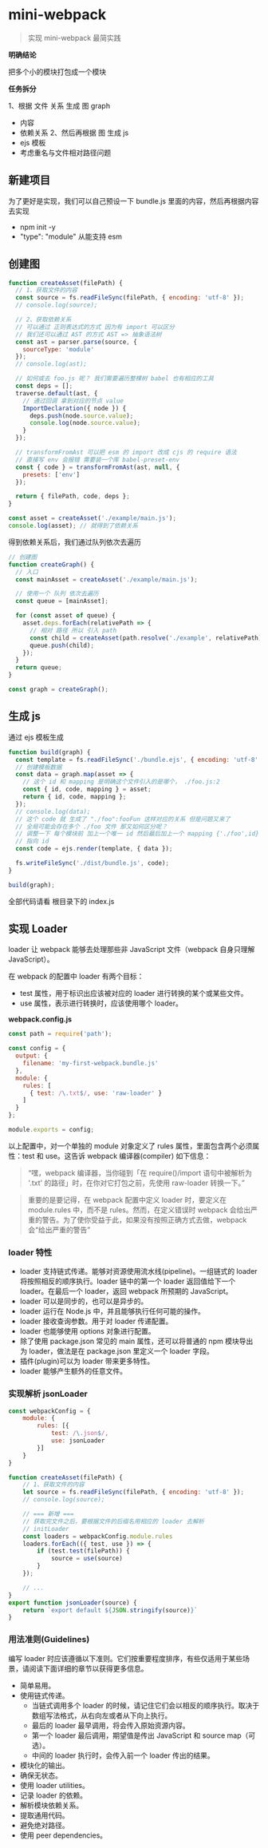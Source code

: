 # mini-webpack

> 实现 mini-webpack 最简实践

**明确结论**

把多个小的模块打包成一个模块

**任务拆分**

1、根据 文件 关系 生成 图 graph
  - 内容
  - 依赖关系
2、然后再根据 图 生成 js
  - ejs 模板
  - 考虑重名与文件相对路径问题

## 新建项目

为了更好是实现，我们可以自己预设一下 bundle.js 里面的内容，然后再根据内容去实现

- npm init -y
- "type": "module" 从能支持 esm

## 创建图

```js
function createAsset(filePath) {
  // 1、获取文件的内容
  const source = fs.readFileSync(filePath, { encoding: 'utf-8' });
  // console.log(source);

  // 2、获取依赖关系
  // 可以通过 正则表达式的方式 因为有 import 可以区分
  // 我们还可以通过 AST 的方式 AST => 抽象语法树
  const ast = parser.parse(source, {
    sourceType: 'module'
  });
  // console.log(ast);

  // 如何或去 foo.js 呢？ 我们需要遍历整棵树 babel 也有相应的工具
  const deps = [];
  traverse.default(ast, {
    // 通过回调 拿到对应的节点 value
    ImportDeclaration({ node }) {
      deps.push(node.source.value);
      console.log(node.source.value);
    }
  });

  // transformFromAst 可以把 esm 的 import 改成 cjs 的 require 语法
  // 直接写 env 会报错 需要装一个库 babel-preset-env
  const { code } = transformFromAst(ast, null, {
    presets: ['env']
  });

  return { filePath, code, deps };
}

const asset = createAsset('./example/main.js');
console.log(asset); // 就得到了依赖关系
```

得到依赖关系后，我们通过队列依次去遍历

```js
// 创建图
function createGraph() {
  // 入口
  const mainAsset = createAsset('./example/main.js');

  // 使用一个 队列 依次去遍历
  const queue = [mainAsset];

  for (const asset of queue) {
    asset.deps.forEach(relativePath => {
      // 相对 路径 所以 引入 path
      const child = createAsset(path.resolve('./example', relativePath));
      queue.push(child);
    });
  }
  return queue;
}

const graph = createGraph();
```

## 生成 js

通过 ejs 模板生成

```js
function build(graph) {
  const template = fs.readFileSync('./bundle.ejs', { encoding: 'utf-8' });
  // 创建模板数据
  const data = graph.map(asset => {
    // 这个 id 和 mapping 是明确这个文件引入的是哪个， ./foo.js:2
    const { id, code, mapping } = asset;
    return { id, code, mapping };
  });
  // console.log(data);
  // 这个 code 就 生成了 "./foo":fooFun 这样对应的关系 但是问题又来了
  // 全局可能会存在多个 ./foo 文件 那又如何区分呢？
  // 调整一下 每个模块前 加上一个唯一 id 然后最后加上一个 mapping {'./foo',id}
  // 指向 id
  const code = ejs.render(template, { data });

  fs.writeFileSync('./dist/bundle.js', code);
}

build(graph);
```

全部代码请看 根目录下的 index.js

## 实现 Loader

loader 让 webpack 能够去处理那些非 JavaScript 文件（webpack 自身只理解 JavaScript）。

在 webpack 的配置中 loader 有两个目标：
- test 属性，用于标识出应该被对应的 loader 进行转换的某个或某些文件。
- use 属性，表示进行转换时，应该使用哪个 loader。

**webpack.config.js**

```js
const path = require('path');

const config = {
  output: {
    filename: 'my-first-webpack.bundle.js'
  },
  module: {
    rules: [
      { test: /\.txt$/, use: 'raw-loader' }
    ]
  }
};

module.exports = config;
```

以上配置中，对一个单独的 module 对象定义了 rules 属性，里面包含两个必须属性：test 和 use。这告诉 webpack 编译器(compiler) 如下信息：

> “嘿，webpack 编译器，当你碰到「在 require()/import 语句中被解析为 '.txt' 的路径」时，在你对它打包之前，先使用 raw-loader 转换一下。”

> 重要的是要记得，在 webpack 配置中定义 loader 时，要定义在 module.rules 中，而不是 rules。然而，在定义错误时 webpack 会给出严重的警告。为了使你受益于此，如果没有按照正确方式去做，webpack 会“给出严重的警告”

### loader 特性

- loader 支持链式传递。能够对资源使用流水线(pipeline)。一组链式的 loader 将按照相反的顺序执行。loader 链中的第一个 loader 返回值给下一个 loader。在最后一个 loader，返回 webpack 所预期的 JavaScript。
- loader 可以是同步的，也可以是异步的。
- loader 运行在 Node.js 中，并且能够执行任何可能的操作。
- loader 接收查询参数。用于对 loader 传递配置。
- loader 也能够使用 options 对象进行配置。
- 除了使用 package.json 常见的 main 属性，还可以将普通的 npm 模块导出为 loader，做法是在 package.json 里定义一个 loader 字段。
- 插件(plugin)可以为 loader 带来更多特性。
- loader 能够产生额外的任意文件。

### 实现解析 jsonLoader

```js
const webpackConfig = {
    module: {
        rules: [{
            test: /\.json$/,
            use: jsonLoader
        }]
    }
}

function createAsset(filePath) {
    // 1、获取文件的内容
    let source = fs.readFileSync(filePath, { encoding: 'utf-8' });
    // console.log(source);

    // === 新增 ===
    // 获取完文件之后，要根据文件的后缀名用相应的 loader 去解析
    // initLoader
    const loaders = webpackConfig.module.rules
    loaders.forEach(({ test, use }) => {
        if (test.test(filePath)) {
            source = use(source)
        }
    });

    // ...
}
export function jsonLoader(source) {
    return `export default ${JSON.stringify(source)}`
}
```

### 用法准则(Guidelines)

编写 loader 时应该遵循以下准则。它们按重要程度排序，有些仅适用于某些场景，请阅读下面详细的章节以获得更多信息。

- 简单易用。
- 使用链式传递。
  - 当链式调用多个 loader 的时候，请记住它们会以相反的顺序执行。取决于数组写法格式，从右向左或者从下向上执行。
  - 最后的 loader 最早调用，将会传入原始资源内容。
  - 第一个 loader 最后调用，期望值是传出 JavaScript 和 source map（可选）。
  - 中间的 loader 执行时，会传入前一个 loader 传出的结果。
- 模块化的输出。
- 确保无状态。
- 使用 loader utilities。
- 记录 loader 的依赖。
- 解析模块依赖关系。
- 提取通用代码。
- 避免绝对路径。
- 使用 peer dependencies。